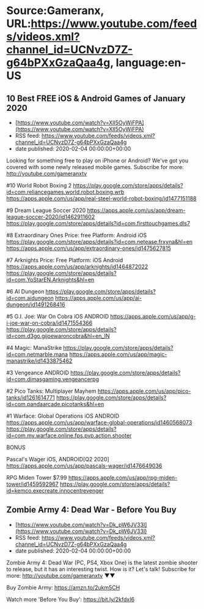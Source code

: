 # Source:Gameranx, URL:https://www.youtube.com/feeds/videos.xml?channel_id=UCNvzD7Z-g64bPXxGzaQaa4g, language:en-US

## 10 Best FREE iOS & Android Games of January 2020
 - [https://www.youtube.com/watch?v=XlI5OyWiFPA](https://www.youtube.com/watch?v=XlI5OyWiFPA)
 - RSS feed: https://www.youtube.com/feeds/videos.xml?channel_id=UCNvzD7Z-g64bPXxGzaQaa4g
 - date published: 2020-02-04 00:00:00+00:00

Looking for something free to play on iPhone or Android? We've got you covered with some newly released mobile games.
Subscribe for more: http://youtube.com/gameranxtv

#10 World Robot Boxing 2
https://play.google.com/store/apps/details?id=com.reliancegames.world.robot.boxing.wrb
https://apps.apple.com/us/app/real-steel-world-robot-boxing/id1477151188

#9 Dream League Soccer 2020
https://apps.apple.com/us/app/dream-league-soccer-2020/id1462911602
https://play.google.com/store/apps/details?id=com.firsttouchgames.dls7

#8 Extraordinary Ones
Price: free
Platform: Android iOS
https://play.google.com/store/apps/details?id=com.netease.frxyna&hl=en
https://apps.apple.com/us/app/extraordinary-ones/id1475627815


#7 Arknights
Price: Free
Platform: iOS Android
https://apps.apple.com/us/app/arknights/id1464872022
https://play.google.com/store/apps/details?id=com.YoStarEN.Arknights&hl=en


#6 AI Dungeon
https://play.google.com/store/apps/details?id=com.aidungeon
https://apps.apple.com/us/app/ai-dungeon/id1491268416


#5 G.I. Joe: War On Cobra
iOS ANDROID
https://apps.apple.com/us/app/g-i-joe-war-on-cobra/id1471554366
https://play.google.com/store/apps/details?id=com.d3go.gijoewaroncobra&hl=en_IN

#4 Magic: ManaStrike
https://play.google.com/store/apps/details?id=com.netmarble.mana
https://apps.apple.com/us/app/magic-manastrike/id1433875462

#3 Vengeance
ANDROID
https://play.google.com/store/apps/details?id=com.dimasgaming.vengeancerpg

#2 Pico Tanks: Multiplayer Mayhem
https://apps.apple.com/us/app/pico-tanks/id1261614771
https://play.google.com/store/apps/details?id=com.pandaarcade.picotanks&hl=en

#1 Warface: Global Operations
iOS ANDROID
https://apps.apple.com/us/app/warface-global-operations/id1460568073
https://play.google.com/store/apps/details?id=com.my.warface.online.fps.pvp.action.shooter



BONUS

Pascal's Wager
iOS, ANDROID[Q2 2020]
https://apps.apple.com/us/app/pascals-wager/id1476649036

RPG Miden Tower
$7.99
https://apps.apple.com/us/app/rpg-miden-tower/id1459592967
https://play.google.com/store/apps/details?id=kemco.execreate.innocentrevenger

## Zombie Army 4: Dead War - Before You Buy
 - [https://www.youtube.com/watch?v=Dk_pW6JV33I](https://www.youtube.com/watch?v=Dk_pW6JV33I)
 - RSS feed: https://www.youtube.com/feeds/videos.xml?channel_id=UCNvzD7Z-g64bPXxGzaQaa4g
 - date published: 2020-02-04 00:00:00+00:00

Zombie Army 4: Dead War (PC, PS4, Xbox One) is the latest zombie shooter to release, but it has an interesting twist. How is it? Let's talk!
Subscribe for more: http://youtube.com/gameranxtv ▼▼

Buy Zombie Army: https://amzn.to/2ukm5CH

Watch more 'Before You Buy': https://bit.ly/2kfdxI6


